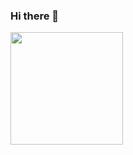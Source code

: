 ### Hi there 👋

<img height="180em" src="[https://github-readme-stats.vercel.app/api?username=Shiva9801&show_icons=true&hide_border=true&&count_private=true&include_all_commits=true]
  (https://github-readme-stats.vercel.app/api?username=Gapur&show_icons=true&hide_border=true&&count_private=true&include_all_commits=true)" />

